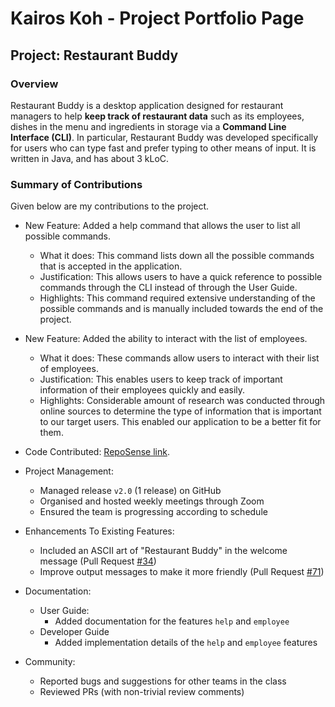 # Kairos Koh - Project Portfolio Page

## Project: Restaurant Buddy

### Overview
Restaurant Buddy is a desktop application designed for restaurant managers to help **keep track of restaurant data**
such as its employees, dishes in the menu and ingredients in storage via a **Command Line Interface (CLI)**.
In particular, Restaurant Buddy was developed specifically for users who can type fast and prefer typing to other
means of input. It is written in Java, and has about 3 kLoC.

### Summary of Contributions
Given below are my contributions to the project.
- New Feature: Added a help command that allows the user to list all possible commands.
  - What it does: This command lists down all the possible commands that is accepted in the application.
  - Justification: This allows users to have a quick reference to possible commands through the CLI instead of through 
  the User Guide.
  - Highlights: This command required extensive understanding of the possible commands and is manually included towards 
  the end of the project.

- New Feature: Added the ability to interact with the list of employees.
  - What it does: These commands allow users to interact with their list of employees.
  - Justification: This enables users to keep track of important information of their employees quickly and easily.
  - Highlights: Considerable amount of research was conducted through online sources to determine the type of 
  information that is important to our target users. This enabled our application to be a better fit for them.

- Code Contributed: [RepoSense link](https://nus-cs2113-ay2122s1.github.io/tp-dashboard/?search=&sort=groupTitle&sortWithin=title&since=2021-09-25&timeframe=commit&mergegroup=&groupSelect=groupByRepos&breakdown=false&tabOpen=true&tabType=authorship&tabAuthor=kairoskoh&tabRepo=AY2122S1-CS2113T-T12-4%2Ftp%5Bmaster%5D&authorshipIsMergeGroup=false&authorshipFileTypes=docs~functional-code~test-code&authorshipIsBinaryFileTypeChecked=false).
- Project Management:
  - Managed release `v2.0` (1 release) on GitHub
  - Organised and hosted weekly meetings through Zoom
  - Ensured the team is progressing according to schedule
- Enhancements To Existing Features:
  - Included an ASCII art of "Restaurant Buddy" in the welcome message (Pull Request [#34](https://github.com/AY2122S1-CS2113T-T12-4/tp/pull/34))
  - Improve output messages to make it more friendly (Pull Request [#71](https://github.com/AY2122S1-CS2113T-T12-4/tp/pull/71))
- Documentation:
  - User Guide:
    - Added documentation for the features `help` and `employee`
  - Developer Guide
    - Added implementation details of the `help` and `employee` features
- Community:
  - Reported bugs and suggestions for other teams in the class
  - Reviewed PRs (with non-trivial review comments)